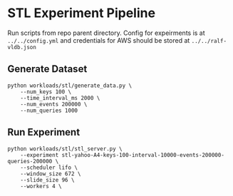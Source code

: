 # STL Experiment Pipeline 
 
Run scripts from repo parent directory. Config for expeirments is at `../../config.yml` and credentials for AWS should be stored at `../../ralf-vldb.json`

## Generate Dataset 
```
python workloads/stl/generate_data.py \
    --num_keys 100 \
    --time_interval_ms 2000 \
    --num_events 200000 \
    --num_queries 1000
```

## Run Experiment
```
python workloads/stl/stl_server.py \
    --experiment stl-yahoo-A4-keys-100-interval-10000-events-200000-queries-200000 \
    --scheduler lifo \
    --window_size 672 \
    --slide_size 96 \
    --workers 4 \
```


